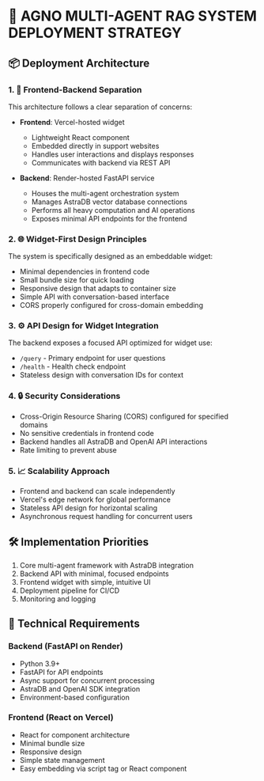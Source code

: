 # 🚀 AGNO MULTI-AGENT RAG SYSTEM DEPLOYMENT STRATEGY

## 📦 Deployment Architecture

### 1. 🔄 Frontend-Backend Separation
This architecture follows a clear separation of concerns:

- **Frontend**: Vercel-hosted widget
  - Lightweight React component
  - Embedded directly in support websites
  - Handles user interactions and displays responses
  - Communicates with backend via REST API

- **Backend**: Render-hosted FastAPI service
  - Houses the multi-agent orchestration system
  - Manages AstraDB vector database connections
  - Performs all heavy computation and AI operations
  - Exposes minimal API endpoints for the frontend

### 2. 🌐 Widget-First Design Principles
The system is specifically designed as an embeddable widget:

- Minimal dependencies in frontend code
- Small bundle size for quick loading
- Responsive design that adapts to container size
- Simple API with conversation-based interface
- CORS properly configured for cross-domain embedding

### 3. ⚙️ API Design for Widget Integration
The backend exposes a focused API optimized for widget use:

- `/query` - Primary endpoint for user questions
- `/health` - Health check endpoint
- Stateless design with conversation IDs for context

### 4. 🔒 Security Considerations
- Cross-Origin Resource Sharing (CORS) configured for specified domains
- No sensitive credentials in frontend code
- Backend handles all AstraDB and OpenAI API interactions
- Rate limiting to prevent abuse

### 5. 📈 Scalability Approach
- Frontend and backend can scale independently
- Vercel's edge network for global performance
- Stateless API design for horizontal scaling
- Asynchronous request handling for concurrent users

## 🛠️ Implementation Priorities

1. Core multi-agent framework with AstraDB integration
2. Backend API with minimal, focused endpoints
3. Frontend widget with simple, intuitive UI
4. Deployment pipeline for CI/CD
5. Monitoring and logging

## 📝 Technical Requirements

### Backend (FastAPI on Render)
- Python 3.9+
- FastAPI for API endpoints
- Async support for concurrent processing
- AstraDB and OpenAI SDK integration
- Environment-based configuration

### Frontend (React on Vercel)
- React for component architecture
- Minimal bundle size
- Responsive design
- Simple state management
- Easy embedding via script tag or React component
